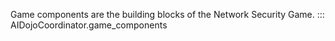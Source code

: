 Game components are the building blocks of the Network Security Game.
::: AIDojoCoordinator.game_components